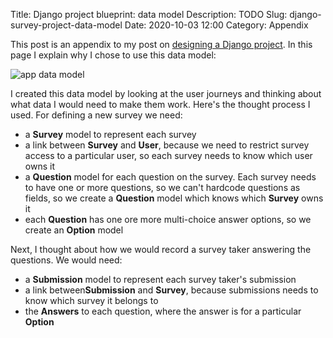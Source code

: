 Title: Django project blueprint: data model
Description: TODO
Slug: django-survey-project-data-model
Date: 2020-10-03 12:00
Category: Appendix

This post is an appendix to my post on [designing a Django project]({filename}/survey/django-survey-project.md). In this page I explain why I chose to use this data model:

![app data model]({attach}/img/survey/data-model.png)

I created this data model by looking at the user journeys and thinking about what data I would need to make them work. Here's the thought process I used. For defining a new survey we need:

- a **Survey** model to represent each survey
- a link between **Survey** and **User**, because we need to restrict survey access to a particular user, so each survey needs to know which user owns it
- a **Question** model for each question on the survey. Each survey needs to have one or more questions, so we can't hardcode questions as fields, so we create a **Question** model which knows which **Survey** owns it
- each **Question** has one ore more multi-choice answer options,  so we create an **Option** model

Next, I thought about how we would record a survey taker answering the questions. We would need:

- a **Submission** model to represent each survey taker's submission
- a link between**Submission** and  **Survey**, because submissions needs to know which survey it belongs to
- the **Answers** to each question, where the answer is for a particular **Option**
